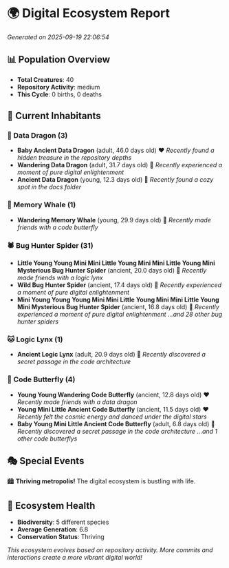 # 🌍 Digital Ecosystem Report
*Generated on 2025-09-19 22:06:54*

## 📊 Population Overview
- **Total Creatures**: 40
- **Repository Activity**: medium
- **This Cycle**: 0 births, 0 deaths

## 👥 Current Inhabitants

### 🐉 Data Dragon (3)
- **Baby Ancient Data Dragon** (adult, 46.0 days old) ❤️
  *Recently found a hidden treasure in the repository depths*
- **Wandering Data Dragon** (adult, 31.7 days old) 💛
  *Recently experienced a moment of pure digital enlightenment*
- **Ancient Data Dragon** (young, 12.3 days old) 💚
  *Recently found a cozy spot in the docs folder*

### 🐋 Memory Whale (1)
- **Wandering Memory Whale** (young, 29.9 days old) 💚
  *Recently made friends with a code butterfly*

### 🕷️ Bug Hunter Spider (31)
- **Little Young Young Mini Mini Little Young Mini Mini Little Young Mini Mysterious Bug Hunter Spider** (ancient, 20.0 days old) 💛
  *Recently made friends with a logic lynx*
- **Wild Bug Hunter Spider** (ancient, 17.4 days old) 💛
  *Recently experienced a moment of pure digital enlightenment*
- **Mini Young Young Young Mini Mini Little Young Mini Mini Little Young Mini Mysterious Bug Hunter Spider** (ancient, 16.8 days old) 💛
  *Recently experienced a moment of pure digital enlightenment*
  *...and 28 other bug hunter spiders*

### 🐱 Logic Lynx (1)
- **Ancient Logic Lynx** (adult, 20.9 days old) 💛
  *Recently discovered a secret passage in the code architecture*

### 🦋 Code Butterfly (4)
- **Young Young Wandering Code Butterfly** (ancient, 12.8 days old) ❤️
  *Recently made friends with a data dragon*
- **Young Mini Little Ancient Code Butterfly** (ancient, 11.5 days old) ❤️
  *Recently felt the cosmic energy and danced under the digital stars*
- **Baby Young Mini Little Ancient Code Butterfly** (adult, 6.8 days old) 💚
  *Recently discovered a secret passage in the code architecture*
  *...and 1 other code butterflys*

## 🎭 Special Events

🏙️ **Thriving metropolis!** The digital ecosystem is bustling with life.

## 🔬 Ecosystem Health
- **Biodiversity**: 5 different species
- **Average Generation**: 6.8
- **Conservation Status**: Thriving

*This ecosystem evolves based on repository activity. More commits and interactions create a more vibrant digital world!*